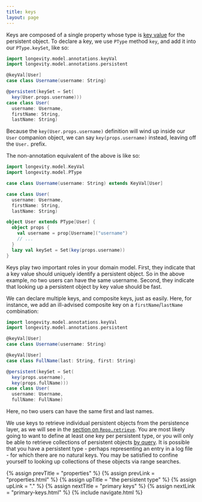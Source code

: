 ```yaml
---
title: keys
layout: page
---
```


Keys are composed of a single property whose type is [key
value](../model/key-values.html) for the persistent object. To declare a
key, we use `PType` method `key`, and add it into our `PType.keySet`,
like so:

```scala
import longevity.model.annotations.keyVal
import longevity.model.annotations.persistent

@keyVal[User]
case class Username(username: String)

@persistent(keySet = Set(
  key(User.props.username)))
case class User(
  username: Username,
  firstName: String,
  lastName: String)
```

Because the `key(User.props.username)` definition will wind up inside
our `User` companion object, we can say `key(props.username)`
instead, leaving off the `User.` prefix.

The non-annotation equivalent of the above is like so:

```scala
import longevity.model.KeyVal
import longevity.model.PType

case class Username(username: String) extends KeyVal[User]

case class User(
  username: Username,
  firstName: String,
  lastName: String)

object User extends PType[User] {
  object props {
    val username = prop[Username]("username")
    // ...
  }
  lazy val keySet = Set(key(props.username))
}
```

Keys play two important roles in your domain model. First, they
indicate that a key value should uniquely identify a persistent
object. So in the above example, no two users can have the same
username. Second, they indicate that looking up a persistent object by
key value should be fast.

We can declare multiple keys, and composite keys, just as
easily. Here, for instance, we add an ill-advised composite key on a
`firstName`/`lastName` combination:

```scala
import longevity.model.annotations.keyVal
import longevity.model.annotations.persistent

@keyVal[User]
case class Username(username: String)

@keyVal[User]
case class FullName(last: String, first: String)

@persistent(keySet = Set(
  key(props.username),
  key(props.fullName)))
case class User(
  username: Username,
  fullName: FullName)
```

Here, no two users can have the same first and last names.

We use keys to retrieve individual persistent objects from the
persistence layer, as we will see in the [section on
`Repo.retrieve`](../repo/retrieve.html). You are most likely
going to want to define at least one key per persistent type, or you
will only be able to retrieve collections of persistent objects [by
query](../query/retrieve-by.html). It is possible that you have a persistent
type - perhaps representing an entry in a log file - for which there
are no natural keys. You may be satisfied to confine yourself to
looking up collections of these objects via range searches.

{% assign prevTitle = "properties" %}
{% assign prevLink = "properties.html" %}
{% assign upTitle = "the persistent type" %}
{% assign upLink = "." %}
{% assign nextTitle = "primary keys" %}
{% assign nextLink = "primary-keys.html" %}
{% include navigate.html %}

